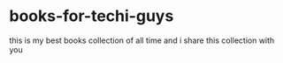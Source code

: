 # books-for-techi-guys
this is my best books collection  of all time and i share this collection with you
